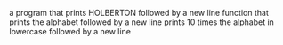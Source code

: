 a program that prints HOLBERTON followed by a new line
function that prints the alphabet followed by a new line
prints 10 times the alphabet in lowercase followed by a new line
